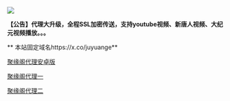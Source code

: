 
![](https://raw.githubusercontent.com/hao369/a/master/j.jpg)

**【公告】代理大升级，全程SSL加密传送，支持youtube视频、新唐人视频、大纪元视频播放。。。**

** 本站固定域名https://x.co/juyuange**

 [聚缘阁代理安卓版](https://github.com/hao369/a/raw/master/j8.apk)



[聚缘阁代理一](https://github.com/yuange99/4/wiki/szzd1)


[聚缘阁代理二](https://github.com/yuange99/4/wiki/szzd1)



